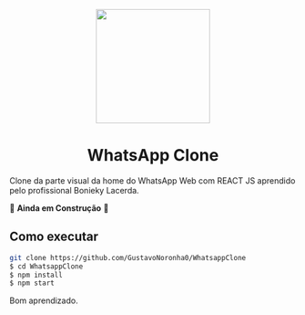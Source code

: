 <p align="center">
  <img src="https://cdn2.iconfinder.com/data/icons/social-messaging-ui-color-shapes-2-free/128/social-whatsapp-circle-512.png" width="200" />
</p>

<h1 align="center">
 WhatsApp Clone
</h1>

Clone da parte visual da home do WhatsApp Web com REACT JS aprendido pelo profissional Bonieky Lacerda.

🚧 **Ainda em Construção** 🚧




## Como executar

```bash
git clone https://github.com/GustavoNoronha0/WhatsappClone
$ cd WhatsappClone
$ npm install
$ npm start
```

Bom aprendizado.<br/>